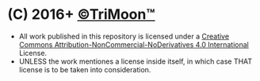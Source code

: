 # (C) 2016+ [©TriMoon™](https://github.com/TriMoon)
* All work published in this repository is licensed under a [Creative Commons Attribution-NonCommercial-NoDerivatives 4.0 International](https://creativecommons.org/licenses/by-nc-nd/4.0/) License.
* UNLESS the work mentiones a license inside itself, in which case THAT license is to be taken into consideration.
